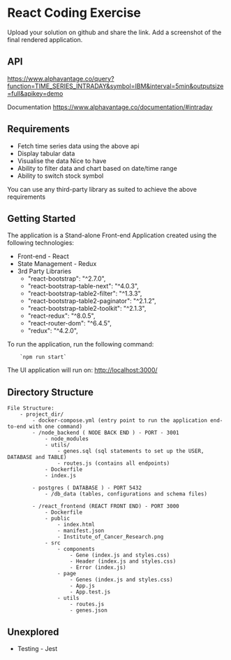 # React Coding Exercise

Upload your solution on github and share the link. Add a screenshot of the final rendered application.

## API

https://www.alphavantage.co/query?function=TIME_SERIES_INTRADAY&symbol=IBM&interval=5min&outputsize=full&apikey=demo

Documentation
https://www.alphavantage.co/documentation/#intraday

## Requirements

 - Fetch time series data using the above api
 - Display tabular data
 - Visualise the data
 Nice to have
 - Ability to filter data and chart based on date/time range 
 - Ability to switch stock symbol

You can use any third-party library as suited to achieve the above requirements

## Getting Started
The application is a Stand-alone Front-end Application created using the following technologies:

- Front-end - React
- State Management - Redux
- 3rd Party Libraries
  - "react-bootstrap": "^2.7.0",
  - "react-bootstrap-table-next": "^4.0.3",
  - "react-bootstrap-table2-filter": "^1.3.3",
  - "react-bootstrap-table2-paginator": "^2.1.2",
  - "react-bootstrap-table2-toolkit": "^2.1.3",
  - "react-redux": "^8.0.5",
  - "react-router-dom": "^6.4.5",
  - "redux": "^4.2.0",

To run the application, run the following command:

        `npm run start`

The UI application will run on:
[http://localhost:3000/](http://localhost:3000/)

## Directory Structure
    File Structure:
        - project_dir/
            - docker-compose.yml (entry point to run the application end-to-end with one command)
            - /node_backend ( NODE BACK END ) - PORT - 3001
                - node_modules
                - utils/
                    - genes.sql (sql statements to set up the USER, DATABASE and TABLE)
                    - routes.js (contains all endpoints)
                - Dockerfile
                - index.js
                
            - postgres ( DATABASE ) - PORT 5432
                - /db_data (tables, configurations and schema files)
                
            - /react_frontend (REACT FRONT END) - PORT 3000
                - Dockerfile
                - public
                    - index.html
                    - manifest.json
                    - Institute_of_Cancer_Research.png
                - src
                    - components
                        - Gene (index.js and styles.css)
                        - Header (index.js and styles.css)
                        - Error (index.js)
                    - page
                        - Genes (index.js and styles.css)
                        - App.js
                        - App.test.js
                    - utils
                        - routes.js
                        - genes.json

## Unexplored
- Testing - Jest
